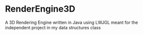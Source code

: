 # RenderEngine3D
A 3D Rendering Engine written in Java using LWJGL meant for the independent project in my data structures class